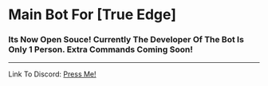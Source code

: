 # Main Bot For [True Edge]
### Its Now Open Souce! Currently The Developer Of The Bot Is Only 1 Person. Extra Commands Coming Soon!

________________________________________________________________________________________

Link To Discord:
[Press Me!](http://discord.gg/qxwXRHH)